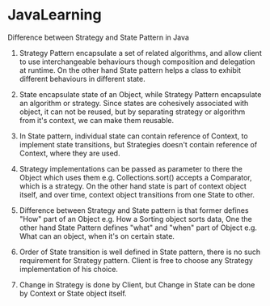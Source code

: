 # JavaLearning

Difference between Strategy and State Pattern in Java

1) Strategy Pattern encapsulate a set of related algorithms, and allow client to use interchangeable behaviours though composition and delegation at runtime.
On the other hand State pattern helps a class to exhibit different behaviours in different state.

2) State encapsulate state of an Object, while Strategy Pattern encapsulate an algorithm or strategy.
Since states are cohesively associated with object, it can not be reused, but by separating strategy or algorithm from it's context, we can make them reusable.

3) In State pattern, individual state can contain reference of Context, to implement state transitions, but Strategies doesn't contain reference of Context, where they are used.

4) Strategy implementations can be passed as parameter to there the Object which uses them e.g. Collections.sort() accepts a Comparator, which is a strategy. 
On the other hand state is part of context object itself, and over time, context object transitions from one State to other.

5) Difference between Strategy and State pattern is that former defines "How" part of an Object e.g. How a Sorting object sorts data, One the other hand State Pattern defines "what" and "when" part of Object e.g. What can an object, when it's on certain state.

6) Order of State transition is well defined in State pattern, there is no such requirement for Strategy pattern.
Client is free to choose any Strategy implementation of his choice.

7) Change in Strategy is done by Client, but Change in State can be done by Context or State object itself.


